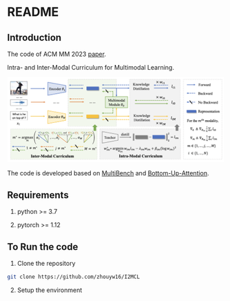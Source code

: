 # README


## Introduction

The code of ACM MM 2023 [paper](https://dl.acm.org/doi/pdf/10.1145/3581783.3612468).

Intra- and Inter-Modal Curriculum for Multimodal Learning.

<img src="docs/framework.png">

The code is developed based on [MultiBench](https://github.com/pliang279/MultiBench) and [Bottom-Up-Attention](https://github.com/hengyuan-hu/bottom-up-attention-vqa).


## Requirements

1. python >= 3.7

2. pytorch >= 1.12


## To Run the code

1. Clone the repository

```bash
git clone https://github.com/zhouyw16/I2MCL
```


2. Setup the environment

